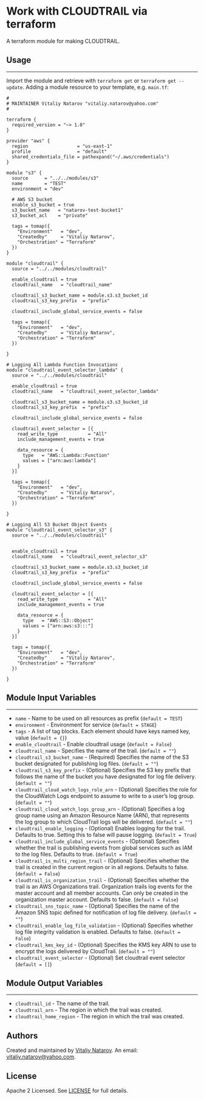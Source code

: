 # Work with CLOUDTRAIL via terraform

A terraform module for making CLOUDTRAIL.


## Usage
----------------------
Import the module and retrieve with ```terraform get``` or ```terraform get --update```. Adding a module resource to your template, e.g. `main.tf`:

```
#
# MAINTAINER Vitaliy Natarov "vitaliy.natarov@yahoo.com"
#

terraform {
  required_version = "~> 1.0"
}

provider "aws" {
  region                  = "us-east-1"
  profile                 = "default"
  shared_credentials_file = pathexpand("~/.aws/credentials")
}

module "s3" {
  source      = "../../modules/s3"
  name        = "TEST"
  environment = "dev"

  # AWS S3 bucket
  enable_s3_bucket = true
  s3_bucket_name   = "natarov-test-bucket1"
  s3_bucket_acl    = "private"

  tags = tomap({
    "Environment"   = "dev",
    "Createdby"     = "Vitaliy Natarov",
    "Orchestration" = "Terraform"
  })
}

module "cloudtrail" {
  source = "../../modules/cloudtrail"

  enable_cloudtrail = true
  cloudtrail_name   = "cloudtrail_name"

  cloudtrail_s3_bucket_name = module.s3.s3_bucket_id
  cloudtrail_s3_key_prefix  = "prefix"

  cloudtrail_include_global_service_events = false

  tags = tomap({
    "Environment"   = "dev",
    "Createdby"     = "Vitaliy Natarov",
    "Orchestration" = "Terraform"
  })

}

# Logging All Lambda Function Invocations
module "cloudtrail_event_selector_lambda" {
  source = "../../modules/cloudtrail"

  enable_cloudtrail = true
  cloudtrail_name   = "cloudtrail_event_selector_lambda"

  cloudtrail_s3_bucket_name = module.s3.s3_bucket_id
  cloudtrail_s3_key_prefix  = "prefix"

  cloudtrail_include_global_service_events = false

  cloudtrail_event_selector = [{
    read_write_type           = "All"
    include_management_events = true

    data_resource = {
      type   = "AWS::Lambda::Function"
      values = ["arn:aws:lambda"]
    }
  }]

  tags = tomap({
    "Environment"   = "dev",
    "Createdby"     = "Vitaliy Natarov",
    "Orchestration" = "Terraform"
  })

}

# Logging All S3 Bucket Object Events
module "cloudtrail_event_selector_s3" {
  source = "../../modules/cloudtrail"


  enable_cloudtrail = true
  cloudtrail_name   = "cloudtrail_event_selector_s3"

  cloudtrail_s3_bucket_name = module.s3.s3_bucket_id
  cloudtrail_s3_key_prefix  = "prefix"

  cloudtrail_include_global_service_events = false

  cloudtrail_event_selector = [{
    read_write_type           = "All"
    include_management_events = true

    data_resource = {
      type   = "AWS::S3::Object"
      values = ["arn:aws:s3:::"]
    }
  }]

  tags = tomap({
    "Environment"   = "dev",
    "Createdby"     = "Vitaliy Natarov",
    "Orchestration" = "Terraform"
  })

}
```

## Module Input Variables
----------------------
- `name` - Name to be used on all resources as prefix (`default = TEST`)
- `environment` - Environment for service (`default = STAGE`)
- `tags` - A list of tag blocks. Each element should have keys named key, value (`default = {}`)
- `enable_cloudtrail` - Enable cloudtrail usage (`default = False`)
- `cloudtrail_name` - Specifies the name of the trail. (`default = ""`)
- `cloudtrail_s3_bucket_name` - (Required) Specifies the name of the S3 bucket designated for publishing log files. (`default = ""`)
- `cloudtrail_s3_key_prefix` - (Optional) Specifies the S3 key prefix that follows the name of the bucket you have designated for log file delivery. (`default = ""`)
- `cloudtrail_cloud_watch_logs_role_arn` - (Optional) Specifies the role for the CloudWatch Logs endpoint to assume to write to a user’s log group. (`default = ""`)
- `cloudtrail_cloud_watch_logs_group_arn` - (Optional) Specifies a log group name using an Amazon Resource Name (ARN), that represents the log group to which CloudTrail logs will be delivered. (`default = ""`)
- `cloudtrail_enable_logging` - (Optional) Enables logging for the trail. Defaults to true. Setting this to false will pause logging. (`default = True`)
- `cloudtrail_include_global_service_events` - (Optional) Specifies whether the trail is publishing events from global services such as IAM to the log files. Defaults to true. (`default = True`)
- `cloudtrail_is_multi_region_trail` - (Optional) Specifies whether the trail is created in the current region or in all regions. Defaults to false. (`default = False`)
- `cloudtrail_is_organization_trail` - (Optional) Specifies whether the trail is an AWS Organizations trail. Organization trails log events for the master account and all member accounts. Can only be created in the organization master account. Defaults to false. (`default = False`)
- `cloudtrail_sns_topic_name` - (Optional) Specifies the name of the Amazon SNS topic defined for notification of log file delivery. (`default = ""`)
- `cloudtrail_enable_log_file_validation` - (Optional) Specifies whether log file integrity validation is enabled. Defaults to false. (`default = False`)
- `cloudtrail_kms_key_id` - (Optional) Specifies the KMS key ARN to use to encrypt the logs delivered by CloudTrail. (`default = ""`)
- `cloudtrail_event_selector` - (Optional) Set cloudtrail event selector (`default = []`)

## Module Output Variables
----------------------
- `cloudtrail_id` - The name of the trail.
- `cloudtrail_arn` - The region in which the trail was created.
- `cloudtrail_home_region` - The region in which the trail was created.


## Authors

Created and maintained by [Vitaliy Natarov](https://github.com/SebastianUA). An email: [vitaliy.natarov@yahoo.com](vitaliy.natarov@yahoo.com).

## License

Apache 2 Licensed. See [LICENSE](https://github.com/SebastianUA/terraform/blob/master/LICENSE) for full details.
